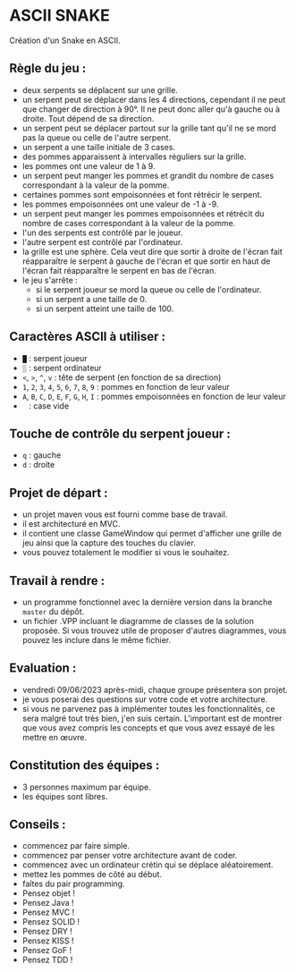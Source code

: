 # ASCII SNAKE
Création d'un Snake en ASCII.

## Règle du jeu :
- deux serpents se déplacent sur une grille.
- un serpent peut se déplacer dans les 4 directions, cependant il ne peut que changer de direction à 90°. Il ne peut donc aller qu'à gauche ou à droite. Tout dépend de sa direction.
- un serpent peut se déplacer partout sur la grille tant qu'il ne se mord pas la queue ou celle de l'autre serpent.
- un serpent a une taille initiale de 3 cases.
- des pommes apparaissent à intervalles réguliers sur la grille.
- les pommes ont une valeur de 1 à 9.
- un serpent peut manger les pommes et grandit du nombre de cases correspondant à la valeur de la pomme.
- certaines pommes sont empoisonnées et font rétrécir le serpent.
- les pommes empoisonnées ont une valeur de -1 à -9.
- un serpent peut manger les pommes empoisonnées et rétrécit du nombre de cases correspondant à la valeur de la pomme.
- l'un des serpents est contrôlé par le joueur.
- l'autre serpent est contrôlé par l'ordinateur.
- la grille est une sphère. Cela veut dire que sortir à droite de l'écran fait réapparaître le serpent à gauche de l'écran et que sortir en haut de l'écran fait réapparaître le serpent en bas de l'écran.
- le jeu s'arrête :
  - si le serpent joueur se mord la queue ou celle de l'ordinateur.
  - si un serpent a une taille de 0.
  - si un serpent atteint une taille de 100.
  
## Caractères ASCII à utiliser :
- `█` : serpent joueur
- `░` : serpent ordinateur
- `<`, `>`, `^`, `v` : tête de serpent (en fonction de sa direction)
- `1`, `2`, `3`, `4`, `5`, `6`, `7`, `8`, `9` : pommes en fonction de leur valeur
- `A`, `B`, `C`, `D`, `E`, `F`, `G`, `H`, `I` : pommes empoisonnées en fonction de leur valeur
- ` ` : case vide

## Touche de contrôle du serpent joueur :
- `q` : gauche
- `d` : droite

## Projet de départ :
- un projet maven vous est fourni comme base de travail.
- il est architecturé en MVC.
- il contient une classe GameWindow qui permet d'afficher une grille de jeu ainsi que la capture des touches du clavier.
- vous pouvez totalement le modifier si vous le souhaitez.

## Travail à rendre :
- un programme fonctionnel avec la dernière version dans la branche `master` du dépôt.
- un fichier .VPP incluant le diagramme de classes de la solution proposée. Si vous trouvez utile de proposer d'autres diagrammes, vous pouvez les inclure dans le même fichier.

## Evaluation :
- vendredi 09/06/2023 après-midi, chaque groupe présentera son projet.
- je vous poserai des questions sur votre code et votre architecture.
- si vous ne parvenez pas à implémenter toutes les fonctionnalités, ce sera malgré tout très bien, j'en suis certain. L'important est de montrer que vous avez compris les concepts et que vous avez essayé de les mettre en œuvre.

## Constitution des équipes :
- 3 personnes maximum par équipe.
- les équipes sont libres.

## Conseils :
- commencez par faire simple.
- commencez par penser votre architecture avant de coder.
- commencez avec un ordinateur crétin qui se déplace aléatoirement.
- mettez les pommes de côté au début.
- faîtes du pair programming.
- Pensez objet !
- Pensez Java !
- Pensez MVC !
- Pensez SOLID !
- Pensez DRY !
- Pensez KISS !
- Pensez GoF !
- Pensez TDD !
